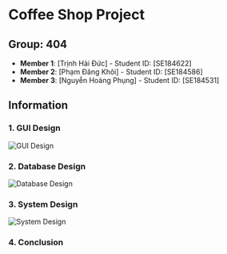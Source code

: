# Coffee Shop Project

## Group: 404

- **Member 1**: [Trịnh Hải Đức] - Student ID: [SE184622]
- **Member 2**: [Phạm Đăng Khôi] - Student ID: [SE184586]
- **Member 3**: [Nguyễn Hoàng Phụng] - Student ID: [SE184531]

## Information

### 1. GUI Design
![GUI Design](link_to_your_gui_image)

### 2. Database Design
![Database Design](link_to_your_database_image)

### 3. System Design
![System Design](link_to_your_system_image)

### 4. Conclusion


